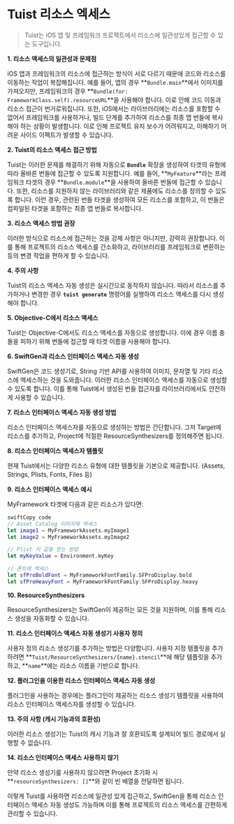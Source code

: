 # Tuist 리소스 엑세스

> Tuist는 iOS 앱 및 프레임워크 프로젝트에서 리소스에 일관성있게 접근할 수 있는 도구입니다.
> 

**1. 리소스 액세스의 일관성과 문제점**

iOS 앱과 프레임워크의 리소스에 접근하는 방식이 서로 다르기 때문에 코드와 리소스를 이동하는 작업이 복잡해집니다. 예를 들어, 앱의 경우 **`Bundle.main`**에서 이미지를 가져오지만, 프레임워크의 경우 **`Bundle(for: FrameworkClass.self).resourceURL`**을 사용해야 합니다. 이로 인해 코드 이동과 리소스 접근이 번거로워집니다. 또한, iOS에서는 라이브러리에는 리소스를 포함할 수 없어서 프레임워크를 사용하거나, 빌드 단계를 추가하여 리소스를 최종 앱 번들에 복사해야 하는 상황이 발생합니다. 이로 인해 프로젝트 유지 보수가 어려워지고, 이해하기 어려운 사이드 이펙트가 발생할 수 있습니다.

**2. Tuist의 리소스 액세스 접근 방법**

Tuist는 이러한 문제를 해결하기 위해 자동으로 **`Bundle`** 확장을 생성하여 타겟의 유형에 따라 올바른 번들에 접근할 수 있도록 지원합니다. 예를 들어, **`MyFeature`**라는 프레임워크 타겟의 경우 **`Bundle.module`**을 사용하여 올바른 번들에 접근할 수 있습니다. 또한, 리소스를 지원하지 않는 라이브러리와 같은 제품에도 리소스를 정의할 수 있도록 합니다. 이런 경우, 관련된 번들 타겟을 생성하여 모든 리소스를 포함하고, 이 번들은 컴파일된 타겟을 포함하는 최종 앱 번들로 복사합니다.

**3. 리소스 액세스 방법 권장**

이러한 방식으로 리소스에 접근하는 것을 강제 사항은 아니지만, 강력히 권장합니다. 이를 통해 프로젝트의 리소스 액세스를 간소화하고, 라이브러리를 프레임워크로 변환하는 등의 변경 작업을 편하게 할 수 있습니다.

**4. 주의 사항**

Tuist의 리소스 액세스 자동 생성은 실시간으로 동작하지 않습니다. 따라서 리소스를 추가하거나 변경한 경우 **`tuist generate`** 명령어를 실행하여 리소스 액세스를 다시 생성해야 합니다.

**5. Objective-C에서 리소스 액세스**

Tuist는 Objective-C에서도 리소스 액세스를 자동으로 생성합니다. 이에 경우 이름 충돌을 피하기 위해 번들에 접근할 때 타겟 이름을 사용해야 합니다.

**6. SwiftGen과 리소스 인터페이스 액세스 자동 생성**

SwiftGen은 코드 생성기로, String 기반 API를 사용하여 이미지, 문자열 및 기타 리소스에 액세스하는 것을 도와줍니다. 이러한 리소스 인터페이스 액세스를 자동으로 생성할 수 있도록 합니다. 이를 통해 Tuist에서 생성된 번들 접근자를 라이브러리에서도 안전하게 사용할 수 있습니다.

**7. 리소스 인터페이스 액세스 자동 생성 방법**

리소스 인터페이스 액세스자를 자동으로 생성하는 방법은 간단합니다. 그저 Target에 리소스를 추가하고, Project에 적절한 ResourceSynthesizers를 정의해주면 됩니다.

**8. 리소스 인터페이스 액세스자 템플릿**

현재 Tuist에서는 다양한 리소스 유형에 대한 템플릿을 기본으로 제공합니다. (Assets, Strings, Plists, Fonts, Files 등)

**9. 리소스 인터페이스 액세스 예시**

MyFramework 타겟에 다음과 같은 리소스가 있다면:

```swift
swiftCopy code
// Asset Catalog 이미지에 액세스
let image1 = MyFrameworkAssets.myImage1
let image2 = MyFrameworkAssets.myImage2

// Plist 키 값을 얻는 방법
let myKeyValue = Environment.myKey

// 폰트에 액세스
let sfProBoldFont = MyFrameworkFontFamily.SFProDisplay.bold
let sfProHeavyFont = MyFrameworkFontFamily.SFProDisplay.heavy

```

**10. ResourceSynthesizers**

ResourceSynthesizers는 SwiftGen이 제공하는 모든 것을 지원하며, 이를 통해 리소스 생성을 자동화할 수 있습니다.

**11. 리소스 인터페이스 액세스 자동 생성기 사용자 정의**

사용자 정의 리소스 생성기를 추가하는 방법은 다양합니다. 사용자 지정 템플릿을 추가하려면 **`Tuist/ResourceSynthesizers/{name}.stencil`**에 해당 템플릿을 추가하고, **`name`**에는 리소스 이름을 기반으로 합니다.

**12. 플러그인을 이용한 리소스 인터페이스 액세스 자동 생성**

플러그인을 사용하는 경우에는 플러그인이 제공하는 리소스 생성기 템플릿을 사용하여 리소스 인터페이스 액세스자를 생성할 수 있습니다.

**13. 주의 사항 (캐시 기능과의 호환성)**

이러한 리소스 생성기는 Tuist의 캐시 기능과 잘 호환되도록 설계되어 빌드 경로에서 실행할 수 없습니다.

**14. 리소스 인터페이스 액세스 사용하지 않기**

만약 리소스 생성기를 사용하지 않으려면 Project 초기화 시 **`resourceSynthesizers: []`**와 같이 빈 배열을 전달하면 됩니다.

이렇게 Tuist를 사용하면 리소스에 일관성 있게 접근하고, SwiftGen을 통해 리소스 인터페이스 액세스 자동 생성도 가능하며 이를 통해 프로젝트의 리소스 액세스를 간편하게 관리할 수 있습니다.
